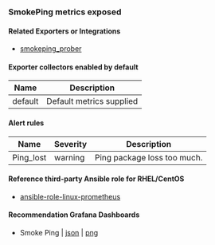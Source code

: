 ### SmokePing metrics exposed

#### Related Exporters or Integrations
- [smokeping_prober](https://github.com/SuperQ/smokeping_prober)

#### Exporter collectors enabled by default

Name     | Description 
---------|-------------
default|Default metrics supplied

#### Alert rules
Name|Severity|Description
-|-|-
Ping_lost|warning|Ping package loss too much.

#### Reference third-party Ansible role for RHEL/CentOS
- [ansible-role-linux-prometheus](https://github.com/goldstrike77/ansible-role-linux-prometheus)

#### Recommendation Grafana Dashboards
- Smoke Ping | [json](https://raw.githubusercontent.com/goldstrike77/ansible-role-linux-grafana/master/files/dashboards/Universal/Smoke_Ping.json) | [png](https://raw.githubusercontent.com/goldstrike77/Screenshots/master/Grafana/Universal/Smoke_Ping.png)